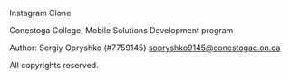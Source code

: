 Instagram Clone

Conestoga College, Mobile Solutions Development program

Author: Sergiy Opryshko (#7759145) sopryshko9145@conestogac.on.ca
	
All copyrights reserved.
